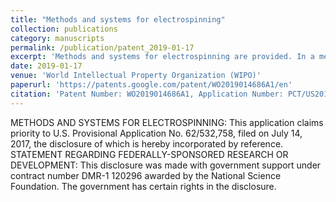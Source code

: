 ```yaml
---
title: "Methods and systems for electrospinning"
collection: publications
category: manuscripts
permalink: /publication/patent_2019-01-17
excerpt: 'Methods and systems for electrospinning are provided. In a method of electrospinning, a solidifiable fluid is dispensed from a nozzle and biased at a first DC voltage. A fiber stream is drawn from the fluid using a collector biased to a second DC voltage. The fiber stream may be moved orthogonal to a direct stream path using a plurality of inter-electrodes biased to one or more midstream voltages (which may vary over time). The fiber stream is collected on the collector...'
date: 2019-01-17
venue: 'World Intellectual Property Organization (WIPO)'
paperurl: 'https://patents.google.com/patent/WO2019014686A1/en'
citation: 'Patent Number: WO2019014686A1, Application Number: PCT/US2018/042354'
---
```


METHODS AND SYSTEMS FOR ELECTROSPINNING:
This application claims priority to U.S. Provisional Application No. 62/532,758, filed on July 14, 2017, the disclosure of which is hereby incorporated by reference.
STATEMENT REGARDING FEDERALLY-SPONSORED RESEARCH OR DEVELOPMENT:
This disclosure was made with government support under contract number DMR-1 120296 awarded by the National Science Foundation. The government has certain rights in the disclosure.
